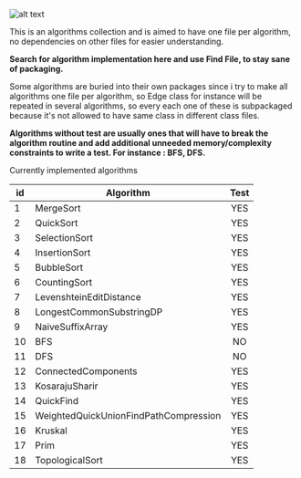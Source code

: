 ![alt text](https://travis-ci.org/despondency/algorithms.svg?branch=master)


This is an algorithms collection and is aimed to have one file per algorithm, no dependencies on other files for easier understanding. 

**Search for algorithm implementation here and use Find File, to stay sane of packaging.**

Some algorithms are buried into their own packages since i try to make all algorithms one file per algorithm, so Edge class for instance will be repeated in several algorithms, so every each one of these is subpackaged because it's not allowed to have same class in different class files.

**Algorithms without test are usually ones that will have to break the algorithm routine and add additional unneeded memory/complexity constraints to write a test. For instance : BFS, DFS.**

Currently implemented algorithms 

|id  | Algorithm                                | Test                                   | 
|----| -----------------------------------------|:--------------------------------------:|
|1   | MergeSort                                |     YES                                |
|2   | QuickSort                                |     YES                                |
|3   | SelectionSort                            |     YES                                |
|4   | InsertionSort                            |     YES                                |
|5   | BubbleSort                               |     YES                                |
|6   | CountingSort                             |     YES                                |
|7   | LevenshteinEditDistance                  |     YES                                |
|8   | LongestCommonSubstringDP                 |     YES                                |
|9   | NaiveSuffixArray                         |     YES                                |
|10  | BFS                                      |     NO                                 |
|11  | DFS                                      |     NO                                 |
|12  | ConnectedComponents                      |     YES                                |
|13  | KosarajuSharir                           |     YES                                |
|14  | QuickFind                                |     YES                                |
|15  | WeightedQuickUnionFindPathCompression    |     YES                                |
|16  | Kruskal                                  |     YES                                |
|17  | Prim                                     |     YES                                |
|18  | TopologicalSort                          |     YES                                |


